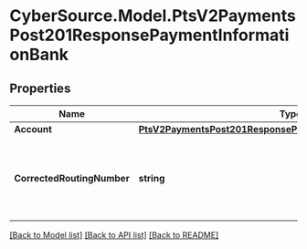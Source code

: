 # CyberSource.Model.PtsV2PaymentsPost201ResponsePaymentInformationBank
## Properties

Name | Type | Description | Notes
------------ | ------------- | ------------- | -------------
**Account** | [**PtsV2PaymentsPost201ResponsePaymentInformationBankAccount**](PtsV2PaymentsPost201ResponsePaymentInformationBankAccount.md) |  | [optional] 
**CorrectedRoutingNumber** | **string** | Corrected account number from the ACH verification service.  | [optional] 

[[Back to Model list]](../README.md#documentation-for-models) [[Back to API list]](../README.md#documentation-for-api-endpoints) [[Back to README]](../README.md)

